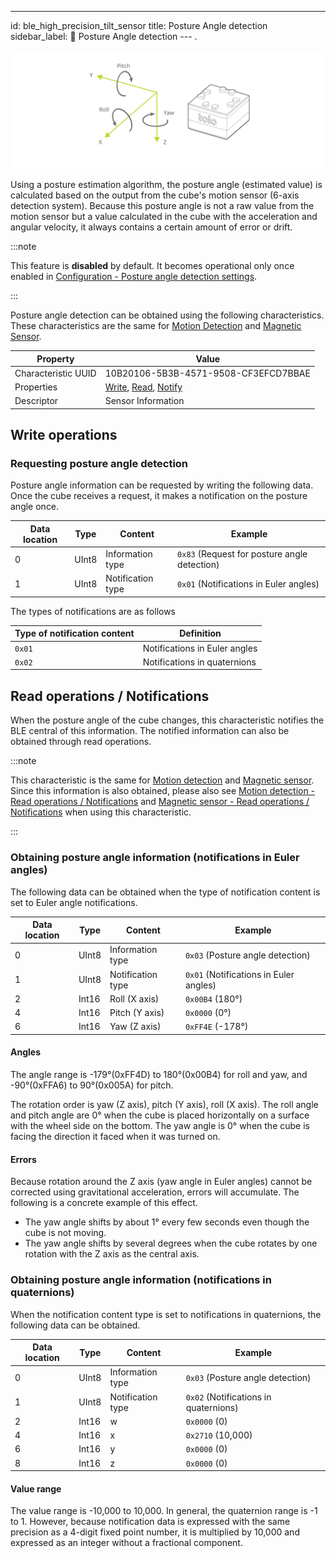 ---

id: ble_high_precision_tilt_sensor
title: Posture Angle detection
sidebar_label: 🔄 Posture Angle detection
--- .

![Cube coordinate system](assets/sensor_cube_axis.svg)

Using a posture estimation algorithm, the posture angle (estimated value) is calculated based on the output from the cube's motion sensor (6-axis detection system).
Because this posture angle is not a raw value from the motion sensor but a value calculated in the cube with the acceleration and angular velocity, it always contains a certain amount of error or drift.

:::note

This feature is **disabled** by default. It becomes operational only once enabled in [Configuration - Posture angle detection settings](configuration.md#posture-angle-detection-settings).

:::

Posture angle detection can be obtained using the following characteristics. These characteristics are the same for [Motion Detection](sensor.md) and [Magnetic Sensor](magnetic_sensor.md).

| Property            | Value                                                                                                          |
| ------------------- | -------------------------------------------------------------------------------------------------------------- |
| Characteristic UUID | 10B20106-5B3B-4571-9508-CF3EFCD7BBAE                                                                           |
| Properties          | [Write](#write-operations), [Read](#read-operations--notifications), [Notify](#read-operations--notifications) |
| Descriptor          | Sensor Information                                                                                             |

## Write operations <span class="new"/>

### Requesting posture angle detection

Posture angle information can be requested by writing the following data. Once the cube receives a request, it makes a notification on the posture angle once.

| Data location | Type  | Content           | Example                                                                 |
| ------------- | ----- | ----------------- | ----------------------------------------------------------------------- |
| 0             | UInt8 | Information type  | <span class="fixed">`0x83`</span> (Request for posture angle detection) |
| 1             | UInt8 | Notification type | <span class="fixed">`0x01`</span> (Notifications in Euler angles)       |

The types of notifications are as follows

| Type of notification content | Definition                    |
| ---------------------------- | ----------------------------- |
| `0x01`                       | Notifications in Euler angles |
| `0x02`                       | Notifications in quaternions  |

## Read operations / Notifications <span class="new"/>

When the posture angle of the cube changes, this characteristic notifies the BLE central of this information.
The notified information can also be obtained through read operations.

:::note

This characteristic is the same for [Motion detection](sensor.md) and [Magnetic sensor](magnetic_sensor.md). Since this information is also obtained, please also see [Motion detection - Read operations / Notifications](sensor.md#read-operations--notifications) and [Magnetic sensor - Read operations / Notifications](magnetic_sensor.md#read-operations--notifications) when using this characteristic.

:::

### Obtaining posture angle information (notifications in Euler angles)

The following data can be obtained when the type of notification content is set to Euler angle notifications.

| Data location | Type  | Content           | Example                                                           |
| ------------- | ----- | ----------------- | ----------------------------------------------------------------- |
| 0             | UInt8 | Information type  | <span class="fixed">`0x03`</span> (Posture angle detection)       |
| 1             | UInt8 | Notification type | <span class="fixed">`0x01`</span> (Notifications in Euler angles) |
| 2             | Int16 | Roll (X axis)     | `0x00B4` (180°)                                                   |
| 4             | Int16 | Pitch (Y axis)    | `0x0000` (0°)                                                     |
| 6             | Int16 | Yaw (Z axis)      | `0xFF4E` (-178°)                                                  |

#### Angles

The angle range is -179°(0xFF4D) to 180°(0x00B4) for roll and yaw, and -90°(0xFFA6) to 90°(0x005A) for pitch.

The rotation order is yaw (Z axis), pitch (Y axis), roll (X axis).
The roll angle and pitch angle are 0° when the cube is placed horizontally on a surface with the wheel side on the bottom. The yaw angle is 0° when the cube is facing the direction it faced when it was turned on.

#### Errors

Because rotation around the Z axis (yaw angle in Euler angles) cannot be corrected using gravitational acceleration, errors will accumulate. The following is a concrete example of this effect.

- The yaw angle shifts by about 1° every few seconds even though the cube is not moving.
- The yaw angle shifts by several degrees when the cube rotates by one rotation with the Z axis as the central axis.

### Obtaining posture angle information (notifications in quaternions)

When the notification content type is set to notifications in quaternions, the following data can be obtained.

| Data location | Type  | Content           | Example                                                          |
| ------------- | ----- | ----------------- | ---------------------------------------------------------------- |
| 0             | UInt8 | Information type  | <span class="fixed">`0x03`</span> (Posture angle detection)      |
| 1             | UInt8 | Notification type | <span class="fixed">`0x02`</span> (Notifications in quaternions) |
| 2             | Int16 | w                 | `0x0000` (0)                                                     |
| 4             | Int16 | x                 | `0x2710` (10,000)                                                |
| 6             | Int16 | y                 | `0x0000` (0)                                                     |
| 8             | Int16 | z                 | `0x0000` (0)                                                     |

#### Value range

The value range is -10,000 to 10,000. In general, the quaternion range is -1 to 1. However, because notification data is expressed with the same precision as a 4-digit fixed point number, it is multiplied by 10,000 and expressed as an integer without a fractional component.
